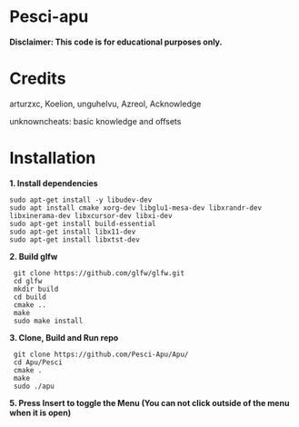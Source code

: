 # Pesci-apu


**Disclaimer: This code is for educational purposes only.**

# Credits
arturzxc, Koelion, unguhelvu, Azreol, Acknowledge

unknowncheats: basic knowledge and offsets

# Installation
**1. Install dependencies**

    sudo apt-get install -y libudev-dev
    sudo apt install cmake xorg-dev libglu1-mesa-dev libxrandr-dev libxinerama-dev libxcursor-dev libxi-dev
    sudo apt-get install build-essential
    sudo apt-get install libx11-dev
    sudo apt-get install libxtst-dev

**2. Build glfw**

     git clone https://github.com/glfw/glfw.git
     cd glfw
     mkdir build
     cd build
     cmake ..
     make
     sudo make install

**3. Clone, Build and Run repo**

     git clone https://github.com/Pesci-Apu/Apu/
     cd Apu/Pesci
     cmake .
     make
     sudo ./apu
    
**5. Press Insert to toggle the Menu (You can not click outside of the menu when it is open)**
